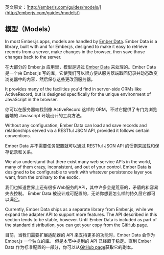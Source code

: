 英文原文：[http://emberjs.com/guides/models/](http://emberjs.com/guides/models/)

## 模型（Models）

In most Ember.js apps, models are handled by [Ember Data][1]. Ember Data
is a library, built with and for Ember.js, designed to make it easy to
retrieve records from a server, make changes in the browser, then save
those changes back to the server.

在大部分的 Ember.js 应用里，模型是通过 [Ember Data][1] 来处理的。Ember
Data 是一个由 Ember.js 写的库，它使我们可以很方便从服务器端取回记录并动态改变浏览器中的内容，然后保存这些更改回服务器。

It provides many of the facilities you'd find in server-side ORMs like
ActiveRecord, but is designed specifically for the unique environment of
JavaScript in the browser.

你可以在服务器端找到像 ActiveRecord 这样的 ORM，不过它提供了专门为浏览器端的 Javascript 环境设计的工具方法。

Without any configuration, Ember Data can load and save records and
relationships served via a RESTful JSON API, provided it follows certain
conventions.

Ember Data 并不需要任务配置就可以通过 RESTful JSON API 的惯例来加载和保存记录和关系。

We also understand that there exist many web service APIs in the world,
many of them crazy, inconsistent, and out of your control. Ember Data is
designed to be configurable to work with whatever persistence layer you
want, from the ordinary to the exotic.

我们也知道世界上还有很多Web服务的API，其中许多会是荒唐的，矛盾的和容易失去控制。
Ember Data 被设计成可配置的，无论你想要怎么样的持久层它都可以满足。

Currently, Ember Data ships as a separate library from Ember.js, while
we expand the adapter API to support more features. The API described in
this section tends to be stable, however.  Until Ember Data is included
as part of the standard distribution, you can get your copy from the
[GitHub page][1].

目前，当我们需要扩展适配器的 API 来支持更多的功能时，Ember Data 会作为 Ember.js 一个独立的库。
但是本节中提到的 API 已经趋于稳定。直到 Ember Data 作为标准配置的一部分，你可以从[GitHub page][1]获取它的副本。

[1]: https://github.com/emberjs/data
